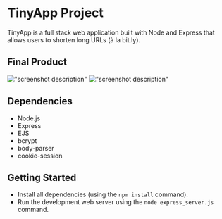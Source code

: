 # TinyApp Project

TinyApp is a full stack web application built with Node and Express that allows users to shorten long URLs (à la bit.ly).

## Final Product

!["screenshot description"](#urls_edit.png)
!["screenshot description"](#urls_login.png)


## Dependencies

- Node.js
- Express
- EJS
- bcrypt
- body-parser
- cookie-session

## Getting Started

- Install all dependencies (using the `npm install` command).
- Run the development web server using the `node express_server.js` command.